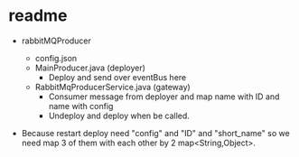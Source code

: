 # readme

- rabbitMQProducer

  - config.json
  - MainProducer.java (deployer)
    - Deploy and send over eventBus here
  - RabbitMqProducerService.java (gateway)
    - Consumer message from deployer and map name with ID and name with config
    - Undeploy and deploy when be called.

- Because restart deploy need "config" and "ID" and "short_name" so we need map 3 of them with each other by 2 map<String,Object>.
